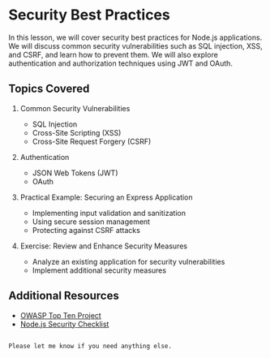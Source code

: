 # Security Best Practices

In this lesson, we will cover security best practices for Node.js applications. We will discuss common security vulnerabilities such as SQL injection, XSS, and CSRF, and learn how to prevent them. We will also explore authentication and authorization techniques using JWT and OAuth.

## Topics Covered

1. Common Security Vulnerabilities
   - SQL Injection
   - Cross-Site Scripting (XSS)
   - Cross-Site Request Forgery (CSRF)

2. Authentication
   - JSON Web Tokens (JWT)
   - OAuth

3. Practical Example: Securing an Express Application
   - Implementing input validation and sanitization
   - Using secure session management
   - Protecting against CSRF attacks

4. Exercise: Review and Enhance Security Measures
   - Analyze an existing application for security vulnerabilities
   - Implement additional security measures

## Additional Resources

- [OWASP Top Ten Project](https://owasp.org/www-project-top-ten/)
- [Node.js Security Checklist](https://blog.risingstack.com/node-js-security-checklist/)

```

Please let me know if you need anything else.